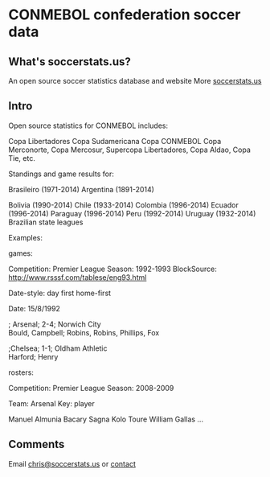 # CONMEBOL confederation soccer data

## What's soccerstats.us?

An open source soccer statistics database and website
More [soccerstats.us](http://www.soccerstats.us)

## Intro

Open source statistics for CONMEBOL includes:

Copa Libertadores
Copa Sudamericana
Copa CONMEBOL
Copa Merconorte, Copa Mercosur, Supercopa Libertadores, Copa Aldao, Copa Tie, etc.

Standings and game results for:

Brasileiro (1971-2014)
Argentina (1891-2014)

Bolivia (1990-2014)
Chile (1933-2014)
Colombia (1996-2014)
Ecuador (1996-2014)
Paraguay (1996-2014)
Peru (1992-2014)
Uruguay (1932-2014)
Brazilian state leagues

Examples: 

games: 

Competition: Premier League
Season: 1992-1993
BlockSource: http://www.rsssf.com/tablese/eng93.html

Date-style: day first
home-first

Date: 15/8/1992

; Arsenal; 2-4; Norwich City                
Bould, Campbell; Robins, Robins, Phillips, Fox

;Chelsea; 1-1; Oldham Athletic             
Harford; Henry

rosters: 

Competition: Premier League
Season: 2008-2009

Team: Arsenal
Key: player

Manuel Almunia
Bacary Sagna
Kolo Toure
William Gallas
...


## Comments

Email chris@soccerstats.us or [contact](http://www.soccerstats.us/contact)


